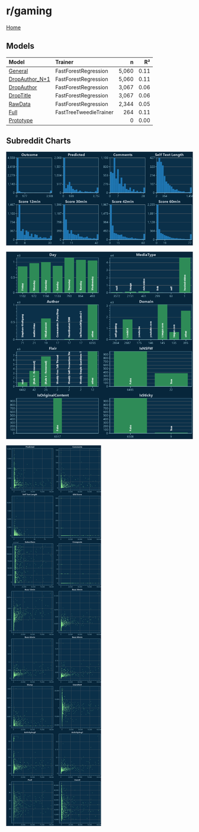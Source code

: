 # r/gaming

[Home](../index.md)

## Models

|Model|Trainer|n|R²|
|:---|:---|---:|---:|
|[General](models/hunch_gaming_General.md)|FastForestRegression|5,060|0.11|
|[DropAuthor_N+1](models/hunch_gaming_DropAuthor_N+1.md)|FastForestRegression|5,060|0.11|
|[DropAuthor](models/hunch_gaming_DropAuthor.md)|FastForestRegression|3,067|0.06|
|[DropTitle](models/hunch_gaming_DropTitle.md)|FastForestRegression|3,067|0.06|
|[RawData](models/hunch_gaming_RawData.md)|FastForestRegression|2,344|0.05|
|[Full](models/hunch_gaming_Full.md)|FastTreeTweedieTrainer|264|0.11|
|[Prototype](models/hunch_gaming_Prototype.md)||0|0.00|

## Subreddit Charts

![r/gaming Distributions](../images/hunch_gaming_Distributions.png "r/gaming Distributions")

![r/gaming Categorical](../images/hunch_gaming_Catagorical.png "r/gaming Categorical")

![r/gaming Correlation](../images/hunch_gaming_Correlations.png "r/gaming Correlation")

